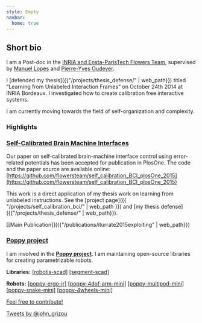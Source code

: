 ```yaml
---
style: Empty
navbar:
  home: true
---
```



<div class="container">
<div class="row">

<div class="col-sm-8 col-md-8">

## Short bio

I am a Post-doc in the [INRIA and Ensta-ParisTech Flowers Team](https://flowers.inria.fr/), supervised by [Manuel Lopes](https://flowers.inria.fr/mlopes/) and [Pierre-Yves Oudeyer](http://www.pyoudeyer.com/).

I [defended my thesis]({{"/projects/thesis_defense/" | web_path}}) titled “Learning from Unlabeled Interaction Frames” on October 24th 2014 at INRIA Bordeaux. I investigated how to create calibration free interactive systems.

I am currently moving towards the field of self-organization and complexity.

### Highlights

<div class="panel panel-success">
  <div class="panel-heading">
  <a class="panel-title btn-block" href="{{ "/projects/self_calibration_bci/" | web_path }}"><h3 class="panel-title">Self-Calibrated Brain Machine Interfaces</h3> </a>
  </div>
  <div class="panel-body panel-body">

Our paper on self-calibrated brain-machine interface control using error-related potentials has been accepted for publication in PlosOne. The code and the paper source are available online: [https://github.com/flowersteam/self_calibration_BCI_plosOne_2015](https://github.com/flowersteam/self_calibration_BCI_plosOne_2015)

This work is a direct application of my thesis work on learning from unlabeled instructions. See the [project page]({{ "/projects/self_calibration_bci/" | web_path }}) and [my thesis defense]({{"/projects/thesis_defense/" | web_path}}).

[[Main Publication]]({{"/publications/iturrate2015exploiting" | web_path}})

  </div>
</div>

<div class="panel panel-primary">
  <div class="panel-heading">
  <a class="panel-title btn-block" href="https://www.poppy-project.org/"><h3 class="panel-title">Poppy project</h3> </a>
  </div>
  <div class="panel-body panel-body">

I am involved in the **[Poppy project](https://www.poppy-project.org/)**. I am maintaining open-source libraries for creating parametrizable robots.

**Libraries:** [[robotis-scad]](https://github.com/jgrizou/robotis-scad) [[segment-scad]](https://github.com/jgrizou/segment-scad)

**Robots:** [[poppy-ergo-jr]](https://github.com/poppy-project/poppy-ergo-jr) [[poppy-4dof-arm-mini]](https://github.com/poppy-project/poppy-4dof-arm-mini) [[poppy-multipod-mini]](https://github.com/poppy-project/poppy-multipod-mini) [[poppy-snake-mini]](https://github.com/poppy-project/poppy-snake-mini) [[poppy-4wheels-mini]](https://github.com/poppy-project/poppy-4wheels-mini)

[Feel free to contribute!](https://forum.poppy-project.org/t/cfc-extending-the-poppy-mini-family-we-need-your-help/1346)

  </div>
</div>

</div>

<div class="col-sm-4 col-md-4">
<a class="twitter-timeline" href="https://twitter.com/john_grizou" data-widget-id="609130056930172929">Tweets by @john_grizou</a>
<script>!function(d,s,id){var js,fjs=d.getElementsByTagName(s)[0],p=/^http:/.test(d.location)?'http':'https';if(!d.getElementById(id)){js=d.createElement(s);js.id=id;js.src=p+"://platform.twitter.com/widgets.js";fjs.parentNode.insertBefore(js,fjs);}}(document,"script","twitter-wjs");
</script>
</div>

</div>
</div>

